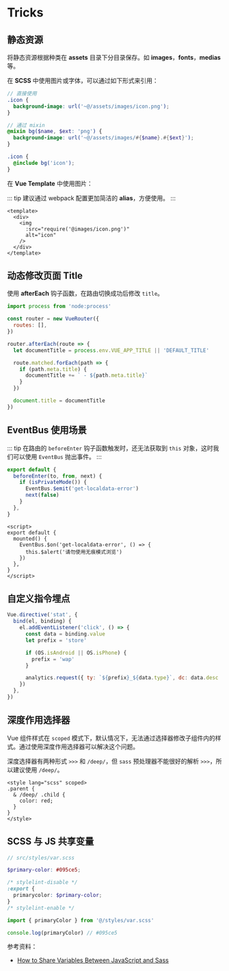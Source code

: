 # Tricks

## 静态资源

将静态资源根据种类在 **assets** 目录下分目录保存。如 **images**，**fonts**，**medias**等。

在 **SCSS** 中使用图片或字体，可以通过如下形式来引用：

```scss
// 直接使用
.icon {
  background-image: url('~@/assets/images/icon.png');
}

// 通过 mixin
@mixin bg($name, $ext: 'png') {
  background-image: url('~@/assets/images/#{$name}.#{$ext}');
}

.icon {
  @include bg('icon');
}
```

在 **Vue Template** 中使用图片：

::: tip
建议通过 webpack 配置更加简洁的 **alias**，方便使用。
:::

```vue
<template>
  <div>
    <img
      :src="require('@images/icon.png')"
      alt="icon"
    />
  </div>
</template>
```

## 动态修改页面 Title

使用 **afterEach** 钩子函数，在路由切换成功后修改 `title`。

```js
import process from 'node:process'

const router = new VueRouter({
  routes: [],
})

router.afterEach(route => {
  let documentTitle = process.env.VUE_APP_TITLE || 'DEFAULT_TITLE'

  route.matched.forEach(path => {
    if (path.meta.title) {
      documentTitle += ` - ${path.meta.title}`
    }
  })

  document.title = documentTitle
})
```

## EventBus 使用场景

::: tip
在路由的 `beforeEnter` 钩子函数触发时，还无法获取到 `this` 对象，这时我们可以使用 `EventBus` 抛出事件。
:::

```js
export default {
  beforeEnter(to, from, next) {
    if (isPrivateMode()) {
      EventBus.$emit('get-localdata-error')
      next(false)
    }
  },
}
```

```vue
<script>
export default {
  mounted() {
    EventBus.$on('get-localdata-error', () => {
      this.$alert('请勿使用无痕模式浏览')
    })
  },
}
</script>
```

## 自定义指令埋点

```js
Vue.directive('stat', {
  bind(el, binding) {
    el.addEventListener('click', () => {
      const data = binding.value
      let prefix = 'store'

      if (OS.isAndroid || OS.isPhone) {
        prefix = 'wap'
      }

      analytics.request({ ty: `${prefix}_${data.type}`, dc: data.desc || '' }, 'n')
    })
  },
})
```

## 深度作用选择器

Vue 组件样式在 `scoped` 模式下，默认情况下，无法通过选择器修改子组件内的样式。通过使用深度作用选择器可以解决这个问题。

深度选择器有两种形式 `>>>` 和 `/deep/`，但 `sass` 预处理器不能很好的解析 `>>>`，所以建议使用 `/deep/`。

```vue
<style lang="scss" scoped>
.parent {
  & /deep/ .child {
    color: red;
  }
}
</style>
```

## SCSS 与 JS 共享变量

```scss
// src/styles/var.scss

$primary-color: #095ce5;

/* stylelint-disable */
:export {
  primarycolor: $primary-color;
}
/* stylelint-enable */
```

```js
import { primaryColor } from '@/styles/var.scss'

console.log(primaryColor) // #095ce5
```

参考资料：

- [How to Share Variables Between JavaScript and Sass](https://www.bluematador.com/blog/how-to-share-variables-between-js-and-sass)
